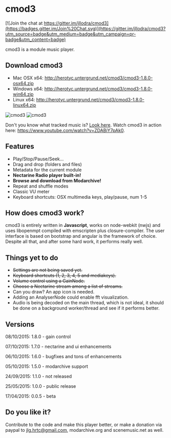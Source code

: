 # cmod3

[![Join the chat at https://gitter.im/jllodra/cmod3](https://badges.gitter.im/Join%20Chat.svg)](https://gitter.im/jllodra/cmod3?utm_source=badge&utm_medium=badge&utm_campaign=pr-badge&utm_content=badge)

cmod3 is a module music player.

## Download cmod3

* Mac OSX x64: <http://herotyc.untergrund.net/cmod3/cmod3-1.8.0-osx64.zip>
* Windows x64: <http://herotyc.untergrund.net/cmod3/cmod3-1.8.0-win64.zip>
* Linux x64: <http://herotyc.untergrund.net/cmod3/cmod3-1.8.0-linux64.zip>

![cmod3](https://raw.githubusercontent.com/jllodra/cmod3/master/screenshot.png "cmod3")
![cmod3](https://raw.githubusercontent.com/jllodra/cmod3/master/screenshot2.png "cmod3")

Don't you know what tracked music is? [Look here](http://en.wikipedia.org/wiki/Music_tracker).
Watch cmod3 in action here: <https://www.youtube.com/watch?v=ZDABiY7pAk0>.

## Features

* Play/Stop/Pause/Seek...
* Drag and drop (folders and files)
* Metadata for the current module
* **Nectarine Radio player built-in!**
* **Browse and download from Modarchive!**
* Repeat and shuffle modes
* Classic VU meter
* Keyboard shortcuts: OSX multimedia keys, <space> play/pause, num 1-5

## How does cmod3 work?

cmod3 is entirely written in **Javascript**, works on node-webkit (nwjs) and uses libopenmpt compiled with emscripten plus closure-compiler. The user interface is based on bootstrap and angular is the framework of choice. Despite all that, and after some hard work, it performs really well.

## Things yet to do

* ~~Settings are not being saved yet.~~
* ~~Keyboard shortcuts (1, 2, 3, 4, 5 and mediakeys).~~
* ~~Volume control using a GainNode.~~
* ~~Choose a Nectarine stream among a list of streams.~~
* Can you draw? An app icon is needed.
* Adding an AnalyserNode could enable fft visualization.
* Audio is being decoded on the main thread, which is not ideal, it should be done on a background worker/thread and see if it performs better.

## Versions

08/10/2015: 1.8.0 - gain control

07/10/2015: 1.7.0 - nectarine and ui enhancements

06/10/2015: 1.6.0 - bugfixes and tons of enhancements

05/10/2015: 1.5.0 - modarchive support

24/09/2015: 1.1.0 - not released

25/05/2015: 1.0.0 - public release

17/04/2015: 0.0.5 - beta

## Do you like it?

Contribute to the code and make this player better, or make a donation via paypal to jlg.hrtc@gmail.com, modarchive.org and scenemusic.net as well.
